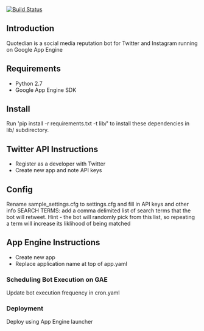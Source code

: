 [![Build Status](https://travis-ci.org/fsiddiqi/quotedian.svg?branch=master)](https://travis-ci.org/fsiddiqi/quotedian)

## Introduction
Quotedian is a social media reputation bot for Twitter and Instagram running on Google App Engine

## Requirements
* Python 2.7
* Google App Engine SDK

## Install
Run 'pip install -r requirements.txt -t lib/' to install these dependencies  in lib/ subdirectory.

## Twitter API Instructions
* Register as a developer with Twitter
* Create new app and note API keys

## Config
Rename sample_settings.cfg to settings.cfg and fill in API keys and other info
SEARCH TERMS: add a comma delimited list of search terms that the bot will retweet.  Hint - the bot will randomly pick from this list, so repeating a term will increase its liklihood of being matched 

## App Engine Instructions
* Create new app
* Replace application name at top of app.yaml

### Scheduling Bot Execution on GAE
Update bot execution frequency in cron.yaml

### Deployment
Deploy using App Engine launcher
